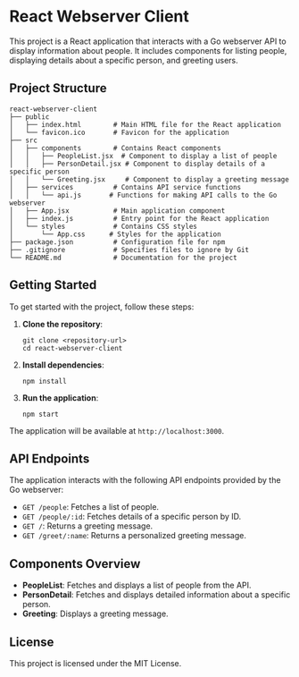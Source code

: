 # React Webserver Client

This project is a React application that interacts with a Go webserver API to display information about people. It includes components for listing people, displaying details about a specific person, and greeting users.

## Project Structure

```
react-webserver-client
├── public
│   ├── index.html        # Main HTML file for the React application
│   └── favicon.ico       # Favicon for the application
├── src
│   ├── components        # Contains React components
│   │   ├── PeopleList.jsx  # Component to display a list of people
│   │   ├── PersonDetail.jsx # Component to display details of a specific person
│   │   └── Greeting.jsx     # Component to display a greeting message
│   ├── services          # Contains API service functions
│   │   └── api.js       # Functions for making API calls to the Go webserver
│   ├── App.jsx           # Main application component
│   ├── index.js          # Entry point for the React application
│   └── styles            # Contains CSS styles
│       └── App.css      # Styles for the application
├── package.json          # Configuration file for npm
├── .gitignore            # Specifies files to ignore by Git
└── README.md             # Documentation for the project
```

## Getting Started

To get started with the project, follow these steps:

1. **Clone the repository**:
   ```
   git clone <repository-url>
   cd react-webserver-client
   ```

2. **Install dependencies**:
   ```
   npm install
   ```

3. **Run the application**:
   ```
   npm start
   ```

The application will be available at `http://localhost:3000`.

## API Endpoints

The application interacts with the following API endpoints provided by the Go webserver:

- `GET /people`: Fetches a list of people.
- `GET /people/:id`: Fetches details of a specific person by ID.
- `GET /`: Returns a greeting message.
- `GET /greet/:name`: Returns a personalized greeting message.

## Components Overview

- **PeopleList**: Fetches and displays a list of people from the API.
- **PersonDetail**: Fetches and displays detailed information about a specific person.
- **Greeting**: Displays a greeting message.

## License

This project is licensed under the MIT License.